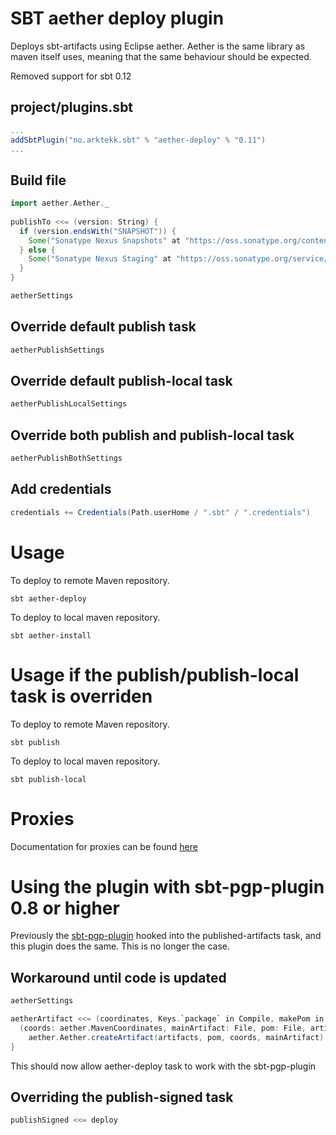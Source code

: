 # SBT aether deploy plugin
Deploys sbt-artifacts using Eclipse aether. 
Aether is the same library as maven itself uses, meaning that the same behaviour should be expected.

Removed support for sbt 0.12

## project/plugins.sbt

```scala
...
addSbtPlugin("no.arktekk.sbt" % "aether-deploy" % "0.11")
...
```


## Build file
  
```scala
import aether.Aether._
  
publishTo <<= (version: String) {
  if (version.endsWith("SNAPSHOT")) {
    Some("Sonatype Nexus Snapshots" at "https://oss.sonatype.org/content/repositories/snapshots")
  } else {
    Some("Sonatype Nexus Staging" at "https://oss.sonatype.org/service/local/staging/deploy/maven2")
  }
}

aetherSettings
```


## Override default publish task

```scala
aetherPublishSettings
```

## Override default publish-local task

```scala
aetherPublishLocalSettings
```

## Override both publish and publish-local task
```scala
aetherPublishBothSettings
```

## Add credentials

```scala
credentials += Credentials(Path.userHome / ".sbt" / ".credentials")
```

# Usage

To deploy to remote Maven repository.

    sbt aether-deploy

To deploy to local maven repository.

    sbt aether-install

# Usage if the publish/publish-local task is overriden

To deploy to remote Maven repository.

    sbt publish

To deploy to local maven repository.

    sbt publish-local

# Proxies

Documentation for proxies can be found [here](http://docs.oracle.com/javase/6/docs/technotes/guides/net/proxies.html)

# Using the plugin with sbt-pgp-plugin 0.8 or higher

Previously the [sbt-pgp-plugin](https://github.com/sbt/sbt-pgp) hooked into the published-artifacts task, 
and this plugin does the same. This is no longer the case.

## Workaround until code is updated

```scala
aetherSettings

aetherArtifact <<= (coordinates, Keys.`package` in Compile, makePom in Compile, com.typesafe.sbt.pgp.PgpKeys.signedArtifacts in Compile) map {
  (coords: aether.MavenCoordinates, mainArtifact: File, pom: File, artifacts: Map[Artifact, File]) =>
    aether.Aether.createArtifact(artifacts, pom, coords, mainArtifact)
}
```

This should now allow aether-deploy task to work with the sbt-pgp-plugin

## Overriding the publish-signed task

```scala
publishSigned <<= deploy
```
